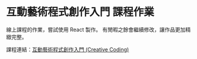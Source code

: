 # 互動藝術程式創作入門 課程作業

線上課程的作業，嘗試使用 React 製作。
有閒暇之餘會繼續修改，讓作品更加精緻完整。

課程連結：[互動藝術程式創作入門 (Creative Coding)](https://hahow.in/courses/5d1ba52a0d5f3b0021dbb996/discussions)
